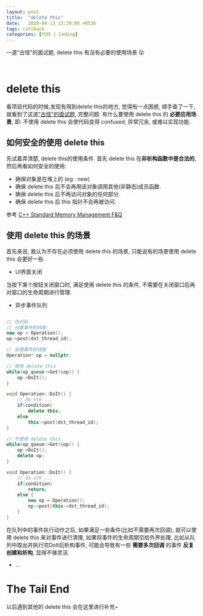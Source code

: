 ```yaml
---
layout: post
title:  "delete this"
date:   2020-04-13 13:39:00 +0530
tags: callback
categories: [代码 | Coding]
---
```

一道"古怪"的面试题, delete this 有没有必要的使用场景 :open_mouth:


&nbsp;
&nbsp;
# delete this

看项目代码的时候,发现有用到delete this的地方, 觉得有一点困惑, 顺手查了一下, 就看到了这道["古怪"的面试题](https://www.v2ex.com/t/559047), 完整问题: 有什么要使用 delete this 的 **必要应用场景**, 即: 不使用 delete this 会使代码变得 confused, 异常冗余, 或难以实现功能.

## 如何安全的使用 delete this

先试着弄清楚, delete this的使用条件.  首先 delete this 在**非析构函数中是合法的**, 然后再看如何安全的使用:
+ 确保对象是在堆上的 (eg : new)
+ 确保 delete this 后不会再用该对象调用其他(非静态)成员函数.
+ 确保 delete this 后不再访问对象的任何部分.
+ 确保 delete this 后 this 指针不会再被访问.

参考 [C++ Standard Memory Management F&Q](https://isocpp.org/wiki/faq/freestore-mgmt#delete-this)

## 使用 delete this 的场景

首先来说, 我认为不存在必须使用 delete this 的场景, 只能说有的场景使用 delete this 会更好一些.

+ UI界面关闭

当按下某个按钮关闭窗口时, 满足使用 delete this 的条件, 不需要在关闭窗口后再对窗口的生命周期进行管理.

+ 异步事件队列

```c++

// 伪代码
// 创建事件的线程
new op = Operation();
op->post(dst_thread_id);

// 处理事件的线程
Operation* op = nullptr;

// 使用 delete this  
while(op_queue->Get(&op)) {
    op->DoIt(); 
}

void Operation::DoIt() {
    // do sth ...
    if(condition)
        delete this;
    else 
        this->post(dst_thread_id);
}

// 不使用 delete this
while(op_queue->Get(&op)) {
    op->DoIt();
    delete op; 
}

void Operation::DoIt() {
    // do sth ...
    if(condition)
        return;
    else {
        new op = Operation();
        op->post(this->dst_thread_id);
    } 
}

```

在队列中的事件执行动作之后, 如果满足一些条件(比如不需要再次回调), 就可以使用 delete this 来对事件进行清理, 如果将事件的生命周期交给外界处理, 比如从队列中取出并执行完DoIt后析构事件, 可能会导致有一些 **需要多次回调** 的事件 **反复创建和析构**, 显得不够灵活. 

+  ...

# The Tail End
以后遇到其他的 delete this 会在这里进行补充~